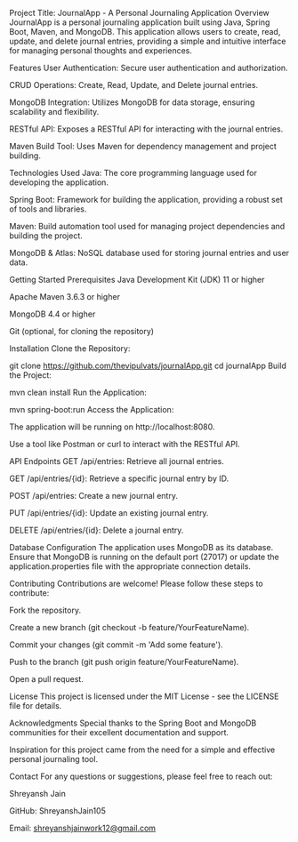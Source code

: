Project Title: JournalApp - A Personal Journaling Application
Overview
JournalApp is a personal journaling application built using Java, Spring Boot, Maven, and MongoDB. This application allows users to create, read, update, and delete journal entries, providing a simple and intuitive interface for managing personal thoughts and experiences.

Features
User Authentication: Secure user authentication and authorization.

CRUD Operations: Create, Read, Update, and Delete journal entries.

MongoDB Integration: Utilizes MongoDB for data storage, ensuring scalability and flexibility.

RESTful API: Exposes a RESTful API for interacting with the journal entries.

Maven Build Tool: Uses Maven for dependency management and project building.

Technologies Used
Java: The core programming language used for developing the application.

Spring Boot: Framework for building the application, providing a robust set of tools and libraries.

Maven: Build automation tool used for managing project dependencies and building the project.

MongoDB & Atlas: NoSQL database used for storing journal entries and user data.

Getting Started
Prerequisites
Java Development Kit (JDK) 11 or higher

Apache Maven 3.6.3 or higher

MongoDB 4.4 or higher

Git (optional, for cloning the repository)

Installation
Clone the Repository:


git clone https://github.com/thevipulvats/journalApp.git
cd journalApp
Build the Project:


mvn clean install
Run the Application:


mvn spring-boot:run
Access the Application:

The application will be running on http://localhost:8080.

Use a tool like Postman or curl to interact with the RESTful API.

API Endpoints
GET /api/entries: Retrieve all journal entries.

GET /api/entries/{id}: Retrieve a specific journal entry by ID.

POST /api/entries: Create a new journal entry.

PUT /api/entries/{id}: Update an existing journal entry.

DELETE /api/entries/{id}: Delete a journal entry.

Database Configuration
The application uses MongoDB as its database. Ensure that MongoDB is running on the default port (27017) or update the application.properties file with the appropriate connection details.

Contributing
Contributions are welcome! Please follow these steps to contribute:

Fork the repository.

Create a new branch (git checkout -b feature/YourFeatureName).

Commit your changes (git commit -m 'Add some feature').

Push to the branch (git push origin feature/YourFeatureName).

Open a pull request.

License
This project is licensed under the MIT License - see the LICENSE file for details.

Acknowledgments
Special thanks to the Spring Boot and MongoDB communities for their excellent documentation and support.

Inspiration for this project came from the need for a simple and effective personal journaling tool.

Contact
For any questions or suggestions, please feel free to reach out:

Shreyansh Jain

GitHub: ShreyanshJain105

Email: shreyanshjainwork12@gmail.com
